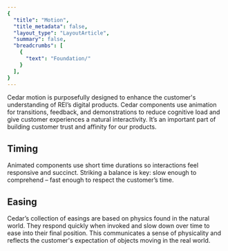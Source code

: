 ```yaml
---
{
  "title": "Motion",
  "title_metadata": false,
  "layout_type": "LayoutArticle",
  "summary": false,
  "breadcrumbs": [
    {
      "text": "Foundation/"
    }
  ],
}
---
```


<cdr-doc-table-of-contents-shell>

Cedar motion is purposefully designed to enhance the customer's understanding of REI’s digital products. Cedar components use animation for transitions, feedback, and demonstrations to reduce cognitive load and give customer experiences a natural interactivity. It’s an important part of building customer trust and affinity for our products.

## Timing
Animated components use short time durations so interactions feel responsive and succinct. Striking a balance is key: slow enough to comprehend – fast enough to respect the  customer’s time.

## Easing
Cedar’s collection of easings are based on physics found in the natural world. They respond quickly when invoked and slow down over time to ease into their final position. This communicates a sense of physicality and reflects the customer's expectation of objects moving in the real world.

</cdr-doc-table-of-contents-shell>
